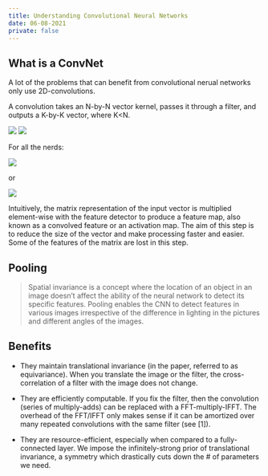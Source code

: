 ```yaml
---
title: Understanding Convolutional Neural Networks
date: 06-08-2021
private: false
---
```


## What is a ConvNet

A lot of the problems that can benefit from convolutional nerual networks only use 2D-convolutions.

A convolution takes an N-by-N vector kernel, passes it through a filter, and outputs a K-by-K vector, where K<N. 

![](https://analyticsindiamag.com/wp-content/uploads/2018/01/conv-full-layer.gif)
![](https://media3.giphy.com/media/i4NjAwytgIRDW/giphy.gif)

For all the nerds:

![](https://wikimedia.org/api/rest_v1/media/math/render/svg/7206fe9d1b6e0ad341016c78c3f939e0d3c1d14e)

or

![](https://wikimedia.org/api/rest_v1/media/math/render/svg/a0fe2ad24b9d9b5f10a06a2580c4a80f1c1e87ec)

Intuitively, the matrix representation of the input vector is multiplied element-wise with the feature detector to produce a feature map, also known as a convolved feature or an activation map. The aim of this step is to reduce the size of the vector and make processing faster and easier. Some of the features of the matrix are lost in this step.

## Pooling

>  Spatial invariance is a concept where the location of an object in an image doesn’t affect the ability of the neural network to detect its specific features. Pooling enables the CNN to detect features in various images irrespective of the difference in lighting in the pictures and different angles of the images.

## Benefits

- They maintain translational invariance (in the paper, referred to as equivariance). When you translate the image or the filter, the cross-correlation of a filter with the image does not change.

- They are efficiently computable. If you fix the filter, then the convolution (series of multiply-adds) can be replaced with a FFT-multiply-IFFT. The overhead of the FFT/IFFT only makes sense if it can be amortized over many repeated convolutions with the same filter (see [1]).

- They are resource-efficient, especially when compared to a fully-connected layer. We impose the infinitely-strong prior of translational invariance, a symmetry which drastically cuts down the # of parameters we need.
